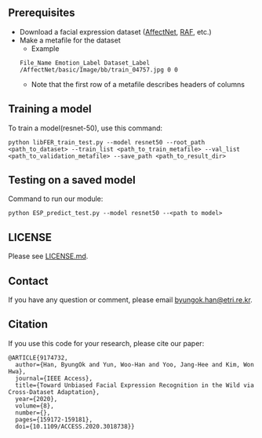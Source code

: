 ## **Prerequisites**
- Download a facial expression dataset ([AffectNet](http://mohammadmahoor.com/affectnet/), [RAF](http://www.whdeng.cn/RAF/model1.html), etc.)
- Make a metafile for the dataset
  - Example
  ```
  File_Name Emotion_Label Dataset_Label
  /AffectNet/basic/Image/bb/train_04757.jpg 0 0
  ```
  - Note that the first row of a metafile describes headers of columns

## **Training a model**
To train a model(resnet-50), use this command:
```
python libFER_train_test.py --model resnet50 --root_path <path_to_dataset> --train_list <path_to_train_metafile> --val_list <path_to_validation_metafile> --save_path <path_to_result_dir> 
```

## **Testing on a saved model**
Command to run our module:
```
python ESP_predict_test.py --model resnet50 --<path to model>
```

## **LICENSE**
Please see [LICENSE.md](../LICENSE.md).

## Contact
If you have any question or comment, please email <byungok.han@etri.re.kr>.

## Citation
If you use this code for your research, please cite our paper:

```
@ARTICLE{9174732,
  author={Han, ByungOk and Yun, Woo-Han and Yoo, Jang-Hee and Kim, Won Hwa},
  journal={IEEE Access}, 
  title={Toward Unbiased Facial Expression Recognition in the Wild via Cross-Dataset Adaptation}, 
  year={2020},
  volume={8},
  number={},
  pages={159172-159181},
  doi={10.1109/ACCESS.2020.3018738}}
```

